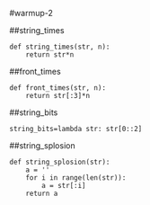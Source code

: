 #warmup-2

##string_times
```
def string_times(str, n):
    return str*n
```

##front_times
```
def front_times(str, n):
    return str[:3]*n
```

##string_bits
```
string_bits=lambda str: str[0::2]
```

##string_splosion
```
def string_splosion(str):
    a = ''
    for i in range(len(str)):
        a = str[:i]
    return a
```

